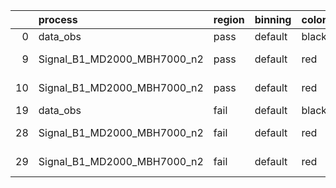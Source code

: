 |    | process                     | region   | binning   | color   | process_type   |   scale | variation   | source_filename                                                     | source_histname   | alias                       | title     |   combine_idx |     lnN |   shapes | syst_type   |   direction |   variation_alias |
|---:|:----------------------------|:---------|:----------|:--------|:---------------|--------:|:------------|:--------------------------------------------------------------------|:------------------|:----------------------------|:----------|--------------:|--------:|---------:|:------------|------------:|------------------:|
|  0 | data_obs                    | pass     | default   | black   | DATA           |       1 | nominal     | ./histograms_for_2DAlphabet_v8//BH_Data.root                        | hpass             | Data                        | Data      |           nan | nan     |      nan | nan         |         nan |               nan |
|  9 | Signal_B1_MD2000_MBH7000_n2 | pass     | default   | red     | SIGNAL         |       1 | lumi        | ./histograms_for_2DAlphabet_v8//BH_Signal_B1_MD2000_MBH7000_n2.root | hpass             | Signal_B1_MD2000_MBH7000_n2 | BH signal |           nan |   1.016 |      nan | lnN         |         nan |               nan |
| 10 | Signal_B1_MD2000_MBH7000_n2 | pass     | default   | red     | SIGNAL         |       1 | nominal     | ./histograms_for_2DAlphabet_v8//BH_Signal_B1_MD2000_MBH7000_n2.root | hpass             | Signal_B1_MD2000_MBH7000_n2 | BH signal |           nan | nan     |      nan | nan         |         nan |               nan |
| 19 | data_obs                    | fail     | default   | black   | DATA           |       1 | nominal     | ./histograms_for_2DAlphabet_v8//BH_Data.root                        | hfail             | Data                        | Data      |           nan | nan     |      nan | nan         |         nan |               nan |
| 28 | Signal_B1_MD2000_MBH7000_n2 | fail     | default   | red     | SIGNAL         |       1 | lumi        | ./histograms_for_2DAlphabet_v8//BH_Signal_B1_MD2000_MBH7000_n2.root | hfail             | Signal_B1_MD2000_MBH7000_n2 | BH signal |           nan |   1.016 |      nan | lnN         |         nan |               nan |
| 29 | Signal_B1_MD2000_MBH7000_n2 | fail     | default   | red     | SIGNAL         |       1 | nominal     | ./histograms_for_2DAlphabet_v8//BH_Signal_B1_MD2000_MBH7000_n2.root | hfail             | Signal_B1_MD2000_MBH7000_n2 | BH signal |           nan | nan     |      nan | nan         |         nan |               nan |